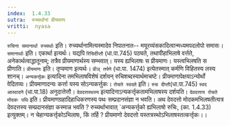 ```yaml
---
index:  1.4.33
sutra:  रुच्यर्थानां प्रीयमाणः
vritti:  nyasa
---
```


`रुचिना समानार्था रुच्यर्थाः` इति। रुच्यर्थानामित्यस्मादेव निपातनात-- मयूरव्यंसकादित्वान्मध्यमपदलोपो समासः। `समानार्थाः` इति। एकार्था इत्यर्थः। यद्यपि `रिचिर्दीप्तौ` (धा.पा.745) पठ्यते, तथापीहाभिलाषे वर्त्तते, अनेकार्थत्वाद्धातूनाम्; तत्रैव प्रीयमाणार्थस्य सम्भवात्। यस्य ह्यभिलाषः स प्रीयमाणः। यस्त्वभिलषति स प्रीणाति। `प्रीयमाणः` इति। तृप्यमाण इत्यर्थः। `प्रीञ् तर्पणे` (धा.पा. 1474) इत्येतस्मात् कर्मणि विहितस्य लस्य शानच्। `अन्यकर्त्तृकः` इत्यादिना तमभिलाषविशेषं दर्शयन् रुचिशब्दस्यार्थमाचष्टे। प्रीयमाणापेक्षयाऽन्योर्थो वेदितव्यः। प्रीयमाणादन्यः कर्त्ता यस्य सोऽन्यकर्त्तुकः। `रोचते स्वदते` इति। `रुच दीप्तौ`(धा.पा.745) `स्वद आस्वादने` (धा.पा.18) अनुदात्तेत्तौ। `देवदत्तस्थस्य` इत्यादिनाऽन्यकर्त्तृकतामभिलाषस्य दर्शयति।
`देवदत्ताय रोचते मोदकः पथि` इति। प्रीयमाणग्रहादिहाधिकरणस्य पथः सम्प्रदानसंज्ञा न भवति। अथ देवदत्तो मोदकमभिलषतीत्यत्र देवदत्तस्य सम्प्रदानसंज्ञा कस्मान्न भवति ? रुच्यर्थाभावात् `अन्यकर्त्तृको ह्यभिलाषो रुचिः, (का. 1.4.33) इत्युक्तम्। न चेहान्यकर्त्तृकोऽभिलाषः, किं तर्हि ? प्रीयमाणो देवदत्तो यस्तत्रस्थोऽभिलाषस्तत्कर्त्तृकः।।

